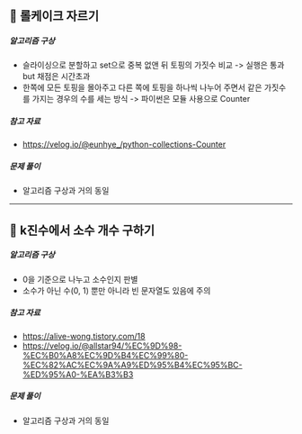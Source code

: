 ## 📝 롤케이크 자르기
##### 알고리즘 구상
- 슬라이싱으로 분할하고 set으로 중복 없앤 뒤 토핑의 가짓수 비교 -> 실행은 통과 but 채점은 시간초과
- 한쪽에 모든 토핑을 몰아주고 다른 쪽에 토핑을 하나씩 나누어 주면서 같은 가짓수를 가지는 경우의 수를 세는 방식 -> 파이썬은 모듈 사용으로 Counter

##### 참고 자료
- https://velog.io/@eunhye_/python-collections-Counter

##### 문제 풀이
- 알고리즘 구상과 거의 동일

---

## 📝 k진수에서 소수 개수 구하기
##### 알고리즘 구상
- 0을 기준으로 나누고 소수인지 판별
- 소수가 아닌 수(0, 1) 뿐만 아니라 빈 문자열도 있음에 주의

##### 참고 자료
- https://alive-wong.tistory.com/18
- https://velog.io/@allstar94/%EC%9D%98-%EC%B0%A8%EC%9D%B4%EC%99%80-%EC%82%AC%EC%9A%A9%ED%95%B4%EC%95%BC-%ED%95%A0-%EA%B3%B3

##### 문제 풀이
- 알고리즘 구상과 거의 동일

